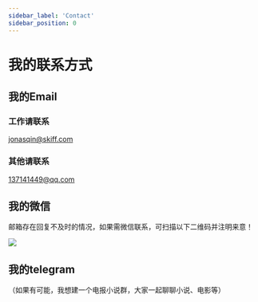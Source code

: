 ```yaml
---
sidebar_label: 'Contact'
sidebar_position: 0
---
```


# 我的联系方式

## 我的Email

### 工作请联系

jonasqin@skiff.com

### 其他请联系

137141449@qq.com

## 我的微信

邮箱存在回复不及时的情况，如果需微信联系，可扫描以下二维码并注明来意！

![](/img/wechat.jpg)

## 我的telegram
（如果有可能，我想建一个电报小说群，大家一起聊聊小说、电影等）

